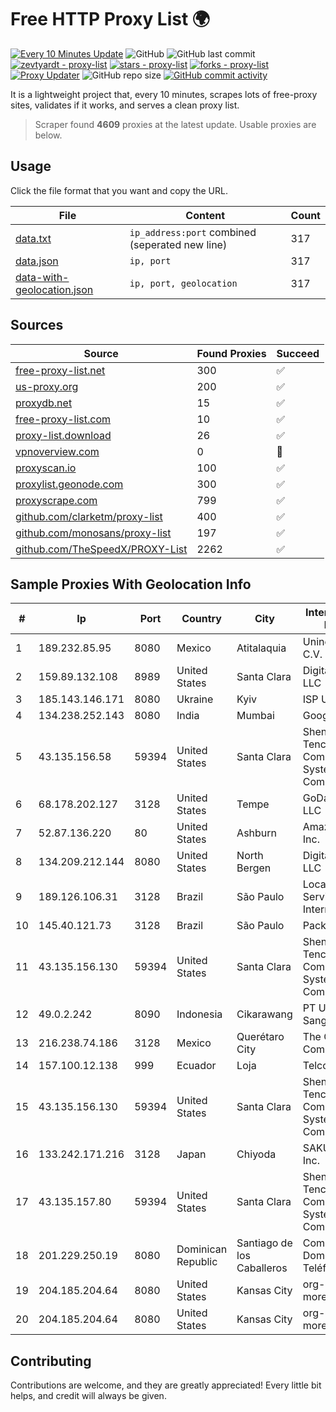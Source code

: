 
# Free HTTP Proxy List 🌍

[![Every 10 Minutes Update](https://github.com/mertguvencli/http-proxy-list/actions/workflows/main.yml/badge.svg?branch=main)](https://github.com/mertguvencli/http-proxy-list/actions/workflows/main.yml)
![GitHub](https://img.shields.io/github/license/mertguvencli/http-proxy-list)
![GitHub last commit](https://img.shields.io/github/last-commit/mertguvencli/http-proxy-list)
[![zevtyardt - proxy-list](https://img.shields.io/static/v1?label=zevtyardt&message=proxy-list&color=blue&logo=github)](https://github.com/zevtyardt/proxy-list "Go to GitHub repo")
[![stars - proxy-list](https://img.shields.io/github/stars/zevtyardt/proxy-list?style=social)](https://github.com/zevtyardt/proxy-list)
[![forks - proxy-list](https://img.shields.io/github/forks/zevtyardt/proxy-list?style=social)](https://github.com/zevtyardt/proxy-list)
[![Proxy Updater](https://github.com/zevtyardt/proxy-list/workflows/Proxy%20Updater/badge.svg)](https://github.com/zevtyardt/proxy-list/actions?query=workflow:"Proxy+Updater")
![GitHub repo size](https://img.shields.io/github/repo-size/zevtyardt/proxy-list)
[![GitHub commit activity](https://img.shields.io/github/commit-activity/m/zevtyardt/proxy-list?logo=commits)](https://github.com/zevtyardt/proxy-list/commits/main)

It is a lightweight project that, every 10 minutes, scrapes lots of free-proxy sites, validates if it works, and serves a clean proxy list.

> Scraper found **4609** proxies at the latest update. Usable proxies are below.

## Usage

Click the file format that you want and copy the URL.

|File|Content|Count|
|----|-------|-----|
|[data.txt](https://raw.githubusercontent.com/mertguvencli/http-proxy-list/main/proxy-list/data.txt)|`ip_address:port` combined (seperated new line)|317|
|[data.json](https://raw.githubusercontent.com/mertguvencli/http-proxy-list/main/proxy-list/data.json)|`ip, port`|317|
|[data-with-geolocation.json](https://raw.githubusercontent.com/mertguvencli/http-proxy-list/main/proxy-list/data-with-geolocation.json)|`ip, port, geolocation`|317|

## Sources

|Source|Found Proxies|Succeed|
|------|-------------|-------|
|[free-proxy-list.net](https://free-proxy-list.net)|300|✅|
|[us-proxy.org](https://www.us-proxy.org)|200|✅|
|[proxydb.net](http://proxydb.net)|15|✅|
|[free-proxy-list.com](https://free-proxy-list.com/?page=&port=&type%5B%5D=http&type%5B%5D=https&up_time=0&search=Search)|10|✅|
|[proxy-list.download](https://www.proxy-list.download/HTTP)|26|✅|
|[vpnoverview.com](https://vpnoverview.com/privacy/anonymous-browsing/free-proxy-servers)|0|🚫|
|[proxyscan.io](https://www.proxyscan.io)|100|✅|
|[proxylist.geonode.com](https://proxylist.geonode.com/api/proxy-list?limit=300&page=1&sort_by=lastChecked&sort_type=desc&protocols=http,https)|300|✅|
|[proxyscrape.com](https://api.proxyscrape.com/v2/?request=displayproxies&protocol=http&timeout=10000&country=all&ssl=all&anonymity=all)|799|✅|
|[github.com/clarketm/proxy-list](https://raw.githubusercontent.com/clarketm/proxy-list/master/proxy-list-raw.txt)|400|✅|
|[github.com/monosans/proxy-list](https://raw.githubusercontent.com/monosans/proxy-list/main/proxies/http.txt)|197|✅|
|[github.com/TheSpeedX/PROXY-List](https://raw.githubusercontent.com/TheSpeedX/PROXY-List/master/http.txt)|2262|✅|


## Sample Proxies With Geolocation Info

|#|Ip|Port|Country|City|Internet Service Provider|
|-|--|----|-------|----|-------------------------|
|1|189.232.85.95|8080|Mexico|Atitalaquia|Uninet S.A. de C.V.|
|2|159.89.132.108|8989|United States|Santa Clara|DigitalOcean, LLC|
|3|185.143.146.171|8080|Ukraine|Kyiv|ISP UTELS|
|4|134.238.252.143|8080|India|Mumbai|Google LLC|
|5|43.135.156.58|59394|United States|Santa Clara|Shenzhen Tencent Computer Systems Company Limited|
|6|68.178.202.127|3128|United States|Tempe|GoDaddy.com, LLC|
|7|52.87.136.220|80|United States|Ashburn|Amazon.com, Inc.|
|8|134.209.212.144|8080|United States|North Bergen|DigitalOcean, LLC|
|9|189.126.106.31|3128|Brazil|São Paulo|Locaweb Serviços de Internet S/A|
|10|145.40.121.73|3128|Brazil|São Paulo|Packet Host, Inc.|
|11|43.135.156.130|59394|United States|Santa Clara|Shenzhen Tencent Computer Systems Company Limited|
|12|49.0.2.242|8090|Indonesia|Cikarawang|PT Usaha Adi Sanggoro|
|13|216.238.74.186|3128|Mexico|Querétaro City|The Constant Company|
|14|157.100.12.138|999|Ecuador|Loja|Telconet S.A|
|15|43.135.156.130|59394|United States|Santa Clara|Shenzhen Tencent Computer Systems Company Limited|
|16|133.242.171.216|3128|Japan|Chiyoda|SAKURA Internet Inc.|
|17|43.135.157.80|59394|United States|Santa Clara|Shenzhen Tencent Computer Systems Company Limited|
|18|201.229.250.19|8080|Dominican Republic|Santiago de los Caballeros|Compañía Dominicana de Teléfonos S. A.|
|19|204.185.204.64|8080|United States|Kansas City|org-morenet.more.net|
|20|204.185.204.64|8080|United States|Kansas City|org-morenet.more.net|



## Contributing

Contributions are welcome, and they are greatly appreciated! Every
little bit helps, and credit will always be given.

